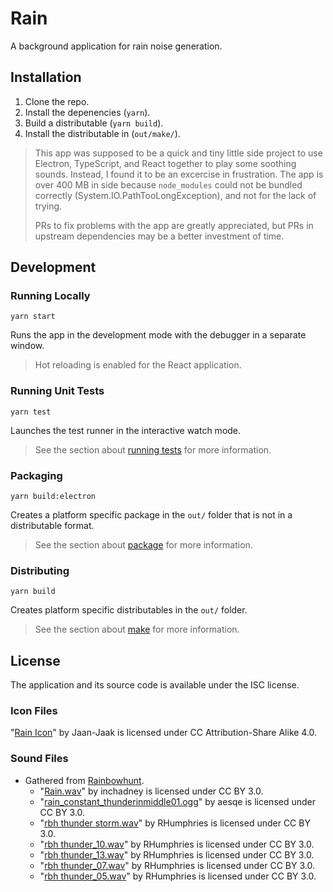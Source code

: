 # Rain

A background application for rain noise generation.

## Installation

1. Clone the repo.
2. Install the depenencies (`yarn`).
3. Build a distributable (`yarn build`).
4. Install the distributable in (`out/make/`).

> This app was supposed to be a quick and tiny little side project to use Electron, TypeScript,
> and React together to play some soothing sounds. Instead, I found it to be an excercise in
> frustration. The app is over 400 MB in side because `node_modules` could not be bundled
> correctly (System.IO.PathTooLongException), and not for the lack of trying.
>
> PRs to fix problems with the app are greatly appreciated, but PRs in upstream dependencies may
> be a better investment of time.

## Development

### Running Locally

    yarn start

Runs the app in the development mode with the debugger in a separate window.

> Hot reloading is enabled for the React application.

### Running Unit Tests

    yarn test

Launches the test runner in the interactive watch mode.

> See the section about [running tests][] for more information.

[running tests]: https://facebook.github.io/create-react-app/docs/running-tests

### Packaging

    yarn build:electron

Creates a platform specific package in the `out/` folder that is not in a distributable format.

> See the section about [package][] for more information.

[package]: https://www.electronforge.io/cli#package

### Distributing

    yarn build

Creates platform specific distributables in the `out/` folder.

> See the section about [make][] for more information.

[make]: https://www.electronforge.io/cli#make

## License

The application and its source code is available under the ISC license.

### Icon Files

"[Rain Icon](https://iconarchive.com/show/weather-icons-by-jaan-jaak/rain-icon.html)" by Jaan-Jaak is licensed under CC Attribution-Share Alike 4.0.

### Sound Files

- Gathered from [Rainbowhunt](https://rainbowhunt.com/).
  - "[Rain.wav](https://freesound.org/people/inchadney/sounds/88225/)" by inchadney is licensed under CC BY 3.0.
  - "[rain_constant_thunderinmiddle01.ogg](https://freesound.org/people/aesqe/sounds/37614/)" by aesqe is licensed under CC BY 3.0.
  - "[rbh thunder storm.wav](https://freesound.org/people/RHumphries/sounds/2523/)" by RHumphries is licensed under CC BY 3.0.
  - "[rbh thunder_10.wav](https://freesound.org/people/RHumphries/sounds/2532/)" by RHumphries is licensed under CC BY 3.0.
  - "[rbh thunder_13.wav](https://freesound.org/people/RHumphries/sounds/2535/)" by RHumphries is licensed under CC BY 3.0.
  - "[rbh thunder_07.wav](https://freesound.org/people/RHumphries/sounds/2529/)" by RHumphries is licensed under CC BY 3.0.
  - "[rbh thunder_05.wav](https://freesound.org/people/RHumphries/sounds/2527/)" by RHumphries is licensed under CC BY 3.0.
